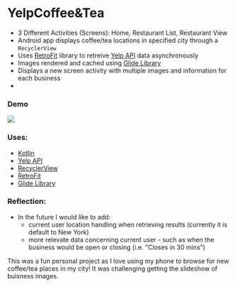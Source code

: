 # YelpCoffee&Tea
- 3 Different Activities (Screens): Home, Restaurant List, Restaurant View 
- Android app displays coffee/tea locations in specified city through a `RecyclerView`
- Uses [RetroFit](https://square.github.io/retrofit/) library to retreive [Yelp API](https://www.yelp.com/developers) data asynchronously 
- Images rendered and cached using [Glide Library](https://github.com/bumptech/glide)
- Displays a new screen activity with multiple images and information for each business
- 
### Demo
![](https://cdn.discordapp.com/attachments/701277128951595033/794407782715097128/screen-capture_11.gif)

### Uses: 
- [Kotlin](https://kotlinlang.org/)
- [Yelp API](https://www.yelp.com/developers)
- [RecyclerView](https://developer.android.com/guide/topics/ui/layout/recyclerview)
- [RetroFit](https://square.github.io/retrofit/)
- [Glide Library](https://github.com/bumptech/glide)
 
### Reflection:
- In the future I would like to add: 
  - current user location handling when retrieving results (currently it is default to New York) 
  - more relevate data concerning current user - such as when the business would be open or closing (i.e. "Closes in 30 mins")

This was a fun personal project as I love using my phone to browse for new coffee/tea places in my city! It was challenging getting the slideshow of buisness images.  
